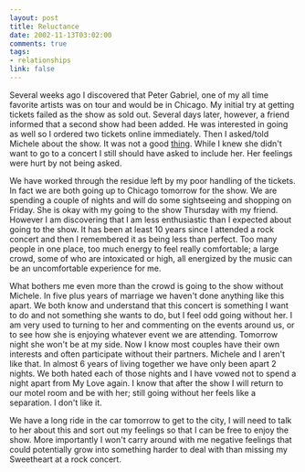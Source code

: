 ```yaml
--- 
layout: post
title: Reluctance
date: 2002-11-13T03:02:00
comments: true
tags:
- relationships
link: false
---
```

Several weeks ago I discovered that Peter Gabriel, one of my all time favorite artists was on tour and would be in Chicago. My initial try at getting tickets failed as the show as sold out. Several days later, however, a friend informed that a second show had been added. He was interested in going as well so I ordered two tickets online immediately. Then I asked/told Michele about the show. It was not a good <a href="http://www.zanshin.net/blogs/000052.html">thing</a>. While I knew she didn't want to go to a concert I still should have asked to include her. Her feelings were hurt by not being asked.

We have worked through the residue left by my poor handling of the tickets. In fact we are both going up to Chicago tomorrow for the show. We are spending a couple of nights and will do some sightseeing and shopping on Friday. She is okay with my going to the show Thursday with my friend. However I am discovering that I am less enthusiastic than I expected about going to the show. It has been at least 10 years since I attended a rock concert and then I remembered it as being less than perfect. Too many people in one place, too much energy to feel really comfortable; a large crowd, some of who are intoxicated or high, all energized by the music can be an uncomfortable experience for me.

What bothers me even more than the crowd is going to the show without Michele. In five plus years of marriage we haven't done anything like this apart. We both know and understand that this concert is something I want to do and not something she wants to do, but I feel odd going without her. I am very used to turning to her and commenting on the events around us, or to see how she is enjoying whatever event we are attending. Tomorrow night she won't be at my side. Now I know most couples have their own interests and often participate without their partners. Michele and I aren't like that. In almost 6 years of living together we have only been apart 2 nights. We both hated each of those nights and I have vowed not to spend a night apart from My Love again. I know that after the show I will return to our motel room and be with her; still going without her feels like a separation. I don't like it.

We have a long ride in the car tomorrow to get to the city, I will need to talk to her about this and sort out my feelings so that I can be free to enjoy the show. More importantly I won't carry around with me negative feelings that could potentially grow into something harder to deal with than missing my Sweetheart at a rock concert.
